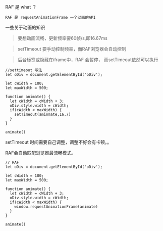RAF 是 what ？

```
RAF 是 requestAnimationFrame 一个动画的API

```

一些关于动画的知识

> 要想动画流畅，更新频率要60帧/s,即16.67ms

> setTimeout 要手动控制频率，而RAF浏览器会自动控制

> 后台标签或隐藏在iframe中，RAF 会暂停， 而setTimeout依然可以执行






```
//settimeout 写法
let oDiv = document.getElementById('oDiv');

let cWidth = 100;
let maxWidth = 500;

function animate() {
  let cWidth = cWidth + 3;
  oDiv.style.width = cWidth;
  if(cWidth < maxWidth) {
    setTimeout(aminmate,16.7)
  }
}

animate()
```
setTimeout 时间需要自己调整，调整不好会有卡顿。。


RAF会自动匹配浏览器最流畅模式。


```
// RAF
let oDiv = document.getElementById('oDiv');

let cWidth = 100;
let maxWidth = 500;

function animate() {
  let cWidth = cWidth + 3;
  oDiv.style.width = cWidth;
  if(cWidth < maxWidth) {
    window.requestAnimationFrame(animate)
  }
}

animate()

```

